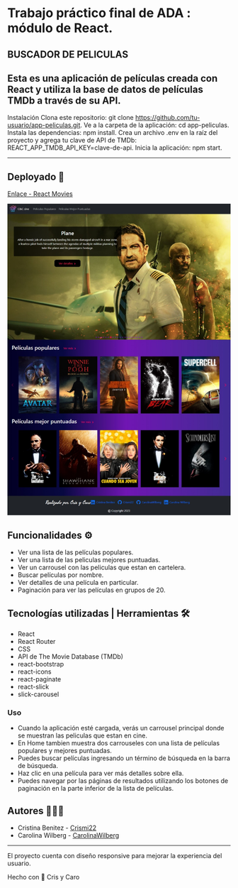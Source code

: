 # Trabajo práctico final de ADA : módulo de React.
## BUSCADOR DE PELICULAS 


## Esta es una aplicación de películas creada con React y utiliza la base de datos de películas TMDb a través de su API.

Instalación
Clona este repositorio: git clone https://github.com/tu-usuario/app-peliculas.git.
Ve a la carpeta de la aplicación: cd app-peliculas.
Instala las dependencias: npm install.
Crea un archivo .env en la raíz del proyecto y agrega tu clave de API de TMDb: REACT_APP_TMDB_API_KEY=clave-de-api.
Inicia la aplicación: npm start.

---

## Deployado 🚀

[Enlace - React Movies](https://movies-react-kappa.vercel.app/)

![captura](./src/assets/CAPTURA.jpeg)


## Funcionalidades ⚙️
- Ver una lista de las películas populares.
- Ver una lista de las peliculas mejores puntuadas.
- Ver un carrousel con las peliculas que estan en cartelera.
- Buscar películas por nombre.
- Ver detalles de una película en particular.
- Paginación para ver las películas en grupos de 20.

## Tecnologías utilizadas | Herramientas 🛠️
- React
- React Router
- CSS
- API de The Movie Database (TMDb)
- react-bootstrap 
- react-icons
- react-paginate 
- react-slick
- slick-carousel


### Uso
- Cuando la aplicación esté cargada, verás un carrousel principal donde se muestran las peliculas que estan en cine.
- En Home tambien muestra dos carrouseles con una lista de películas populares y mejores puntuadas.
- Puedes buscar películas ingresando un término de búsqueda en la barra de búsqueda.
- Haz clic en una película para ver más detalles sobre ella.
- Puedes navegar por las páginas de resultados utilizando los botones de paginación en la parte inferior de la lista de películas.


## Autores 👩🏽‍💻

- Cristina Benitez - [Crismi22](href="https://github.com/Crismi22)
- Carolina Wilberg - [CarolinaWilberg](href="https://github.com/CarolinaWilberg)

---

El proyecto cuenta con diseño responsive para mejorar la experiencia del usuario.

Hecho con 💜 Cris y Caro



